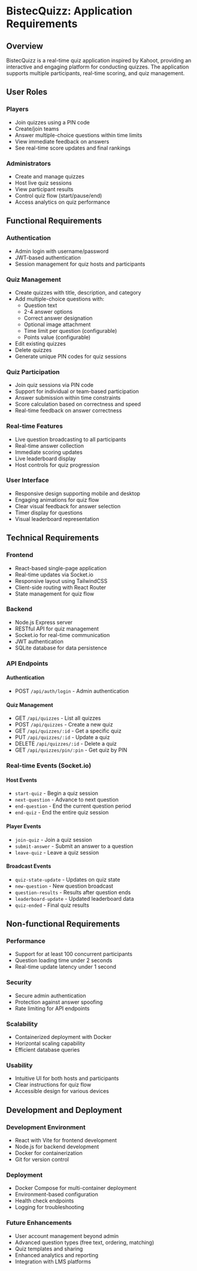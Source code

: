 # BistecQuizz: Application Requirements

## Overview
BistecQuizz is a real-time quiz application inspired by Kahoot, providing an interactive and engaging platform for conducting quizzes. The application supports multiple participants, real-time scoring, and quiz management.

## User Roles

### Players
- Join quizzes using a PIN code
- Create/join teams
- Answer multiple-choice questions within time limits
- View immediate feedback on answers
- See real-time score updates and final rankings

### Administrators
- Create and manage quizzes
- Host live quiz sessions
- View participant results
- Control quiz flow (start/pause/end)
- Access analytics on quiz performance

## Functional Requirements

### Authentication
- Admin login with username/password
- JWT-based authentication
- Session management for quiz hosts and participants

### Quiz Management
- Create quizzes with title, description, and category
- Add multiple-choice questions with:
  - Question text
  - 2-4 answer options
  - Correct answer designation
  - Optional image attachment
  - Time limit per question (configurable)
  - Points value (configurable)
- Edit existing quizzes
- Delete quizzes
- Generate unique PIN codes for quiz sessions

### Quiz Participation
- Join quiz sessions via PIN code
- Support for individual or team-based participation
- Answer submission within time constraints
- Score calculation based on correctness and speed
- Real-time feedback on answer correctness

### Real-time Features
- Live question broadcasting to all participants
- Real-time answer collection
- Immediate scoring updates
- Live leaderboard display
- Host controls for quiz progression

### User Interface
- Responsive design supporting mobile and desktop
- Engaging animations for quiz flow
- Clear visual feedback for answer selection
- Timer display for questions
- Visual leaderboard representation

## Technical Requirements

### Frontend
- React-based single-page application
- Real-time updates via Socket.io
- Responsive layout using TailwindCSS
- Client-side routing with React Router
- State management for quiz flow

### Backend
- Node.js Express server
- RESTful API for quiz management
- Socket.io for real-time communication
- JWT authentication
- SQLite database for data persistence

### API Endpoints

#### Authentication
- POST `/api/auth/login` - Admin authentication

#### Quiz Management
- GET `/api/quizzes` - List all quizzes
- POST `/api/quizzes` - Create a new quiz
- GET `/api/quizzes/:id` - Get a specific quiz
- PUT `/api/quizzes/:id` - Update a quiz
- DELETE `/api/quizzes/:id` - Delete a quiz
- GET `/api/quizzes/pin/:pin` - Get quiz by PIN

### Real-time Events (Socket.io)

#### Host Events
- `start-quiz` - Begin a quiz session
- `next-question` - Advance to next question
- `end-question` - End the current question period
- `end-quiz` - End the entire quiz session

#### Player Events
- `join-quiz` - Join a quiz session
- `submit-answer` - Submit an answer to a question
- `leave-quiz` - Leave a quiz session

#### Broadcast Events
- `quiz-state-update` - Updates on quiz state
- `new-question` - New question broadcast
- `question-results` - Results after question ends
- `leaderboard-update` - Updated leaderboard data
- `quiz-ended` - Final quiz results

## Non-functional Requirements

### Performance
- Support for at least 100 concurrent participants
- Question loading time under 2 seconds
- Real-time update latency under 1 second

### Security
- Secure admin authentication
- Protection against answer spoofing
- Rate limiting for API endpoints

### Scalability
- Containerized deployment with Docker
- Horizontal scaling capability
- Efficient database queries

### Usability
- Intuitive UI for both hosts and participants
- Clear instructions for quiz flow
- Accessible design for various devices

## Development and Deployment

### Development Environment
- React with Vite for frontend development
- Node.js for backend development
- Docker for containerization
- Git for version control

### Deployment
- Docker Compose for multi-container deployment
- Environment-based configuration
- Health check endpoints
- Logging for troubleshooting

### Future Enhancements
- User account management beyond admin
- Advanced question types (free text, ordering, matching)
- Quiz templates and sharing
- Enhanced analytics and reporting
- Integration with LMS platforms 